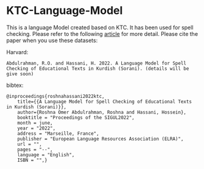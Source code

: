 # KTC-Language-Model
This is a language Model created based on KTC. It has been used for spell checking.
Please refer to the following [article](http://www.lrec-conf.org/proceedings/lrec2022/workshops/SIGUL/pdf/2022.sigul-1.25.pdf) for more detail. Please cite the paper when you use these datasets:

Harvard:
```
Abdulrahman, R.O. and Hassani, H. 2022. A Language Model for Spell Checking of Educational Texts in Kurdish (Sorani). (details will be give soon)
```
bibtex:
```
@inproceedings{roshnahassani2022ktc,
    title={{A Language Model for Spell Checking of Educational Texts in Kurdish (Sorani)}}, 
    author={Roshna Omer Abdulrahman, Roshna and Hassani, Hossein},
    booktitle = "Proceedings of the SIGUL2022",
    month = june,
    year = "2022",
    address = "Marseille, France",
    publisher = "European Language Resources Association (ELRA)",
    url = "",
    pages = "--",
    language = "English",
    ISBN = "",}
```

